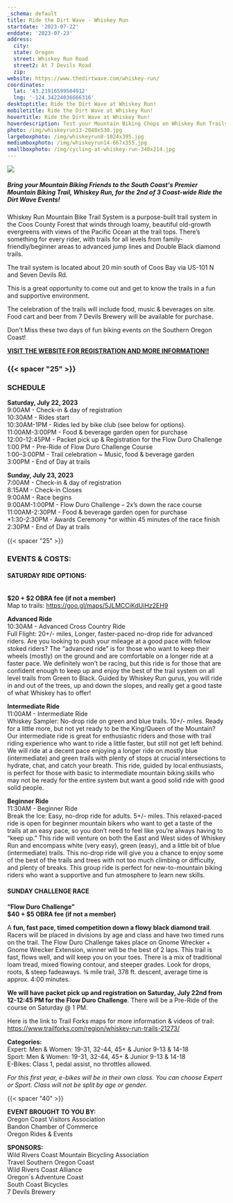 ```yaml
---
_schema: default
title: Ride the Dirt Wave - Whiskey Run
startdate: '2023-07-22'
enddate: '2023-07-23'
address:
  city:
  state: Oregon
  street: Whiskey Run Road
  street2: At 7 Devils Road
  zip:
website: https://www.thedirtwave.com/whiskey-run/
coordinates:
  lat: '43.21916599504912'
  lng: '-124.34224036666316'
desktoptitle: Ride the Dirt Wave at Whiskey Run!
mobiletitle: Ride the Dirt Wave at Whiskey Run!
hovertitle: Ride the Dirt Wave at Whiskey Run!
hoverdescription: Test your Mountain Biking Chops on Whiskey Run Trails!
photo: /img/whiskeyrun13-2048x530.jpg
largeboxphoto: /img/whiskeyrun8-1024x395.jpg
mediumboxphoto: /img/whiskeyrun14-667x355.jpg
smallboxphoto: /img/cycling-at-whiskey-run-340x214.jpg
---
```

![](/img/dirt-wave-header.jpg)

##### **Bring your Mountain Biking Friends to the South Coast's Premier Mountain Biking Trail, Whiskey Run, for the 2nd of 3 Coast-wide Ride the Dirt Wave Events!**

Whiskey Run Mountain Bike Trail System is a purpose-built trail system in the Coos County Forest that winds through loamy, beautiful old-growth evergreens with views of the Pacific Ocean at the trail tops. There’s something for every rider, with trails for all levels from family-friendly/beginner areas to advanced jump lines and Double Black diamond trails.

The trail system is located about 20 min south of Coos Bay via US-101 N and Seven Devils Rd.

This is a great opportunity to come out and get to know the trails in a fun and supportive environment.

The celebration of the trails will include food, music & beverages on site. Food cart and beer from 7 Devils Brewery will be available for purchase.

Don't Miss these two days of fun biking events on the Southern Oregon Coast!

**<a target="_blank" href="https://www.thedirtwave.com/whiskey-run/">VISIT THE WEBSITE FOR REGISTRATION AND MORE INFORMATION!!</a>**



>

### {{< spacer "25" >}}

### SCHEDULE

**Saturday, July 22, 2023**<br>9:00AM - Check-in & day of registration<br>10:30AM - Rides start<br>10:30AM-1PM - Rides led by bike club (see below for options).<br>11:00AM-3:00PM - Food & beverage garden open for purchase<br>12:00-12:45PM - Packet pick up & Registration for the Flow Duro Challenge<br>1:00 PM - Pre-Ride of Flow Duro Challenge Course<br>1:00–3:00PM - Trail celebration ~ Music, food & beverage garden<br>3:00PM - End of Day at trails

**Sunday, July 23, 2023**<br>7:00AM - Check-in & day of registration<br>8:15AM - Check-in Closes<br>9:00AM - Race begins<br>9:00AM-1:00PM - Flow Duro Challenge – 2x’s down the race course<br>11:00AM-2:30PM - Food & beverage garden open for purchase<br>\*1:30-2:30PM - Awards Ceremony \*or within 45 minutes of the race finish<br>2:30PM - End of Day at trails

{{< spacer "25" >}}<img width="15" title="Click and drag to move" height="15" src="data:image/gif;base64,R0lGODlhAQABAPABAP///wAAACH5BAEKAAAALAAAAAABAAEAAAICRAEAOw==" />

### EVENTS & COSTS:

#### **SATURDAY RIDE OPTIONS:**

<br>**$20 + $2 OBRA fee (if not a member)**<br>Map to trails: <a target="_blank" href="https://goo.gl/maps/5JLMCCiKdUiHz2EH9">https://goo.gl/maps/5JLMCCiKdUiHz2EH9</a>

**Advanced Ride**<br>10:30AM - Advanced Cross Country Ride<br>Full Flight: 20+/- miles, Longer, faster-paced no-drop ride for advanced riders. Are you looking to push your mileage at a good pace with fellow stoked riders? The “advanced ride” is for those who want to keep their wheels (mostly) on the ground and are comfortable on a longer ride at a faster pace. We definitely won’t be racing, but this ride is for those that are confident enough to keep up and enjoy the best of the trail system on all level trails from Green to Black. Guided by Whiskey Run gurus, you will ride in and out of the trees, up and down the slopes, and really get a good taste of what Whiskey has to offer!

**Intermediate Ride**<br>11:00AM - Intermediate Ride<br>Whiskey Sampler: No-drop ride on green and blue trails. 10+/- miles. Ready for a little more, but not yet ready to be the King/Queen of the Mountain? Our intermediate ride is great for enthusiastic riders and those with trail riding experience who want to ride a little faster, but still not get left behind. We will ride at a decent pace enjoying a longer ride on mostly blue (intermediate) and green trails with plenty of stops at crucial intersections to hydrate, chat, and catch your breath. This ride, guided by local enthusiasts, is perfect for those with basic to intermediate mountain biking skills who may not be ready for the entire system but want a good solid ride with good solid people.

**Beginner Ride**<br>11:30AM - Beginner Ride<br>Break the Ice: Easy, no-drop ride for adults. 5+/- miles. This relaxed-paced ride is open for beginner mountain bikers who want to get a taste of the trails at an easy pace, so you don’t need to feel like you’re always having to “keep up.” This ride will venture on both the East and West sides of Whiskey Run and encompass white (very easy), green (easy), and a little bit of blue (intermediate) trails. This no-drop ride will give you a chance to enjoy some of the best of the trails and trees with not too much climbing or difficulty, and plenty of breaks. This group ride is perfect for new-to-mountain biking riders who want a supportive and fun atmosphere to learn new skills.

#### SUNDAY CHALLENGE RACE

**“Flow Duro Challenge”&nbsp;<br>$40 + $5 OBRA fee (if not a member)**

A **fun, fast pace, timed competition down a flowy black diamond trail**. Racers will be placed in divisions by age and class and have two timed runs on the trail. The Flow Duro Challenge takes place on Gnome Wrecker + Gnome Wrecker Extension, winner will be the best of 2 laps. This trail is fast, flows well, and will keep you on your toes. There is a mix of traditional loam tread, mixed flowing contour, and steeper grades. Look for drops, roots, & steep fadeaways. ¾ mile trail, 378 ft. descent, average time is approx. 4:00 minutes.

**We will have packet pick up and registration on Saturday, July 22nd from 12-12:45 PM for the Flow Duro Challenge**. There will be a Pre-Ride of the course on Saturday @ 1 PM.

Here is the link to Trail Forks maps for more information & videos of trail:<br><a target="_blank" href="https://www.trailforks.com/region/whiskey-run-trails-21273/">https://www.trailforks.com/region/whiskey-run-trails-21273/</a>

**Categories:**<br>Expert: Men & Women: 19-31, 32-44, 45+ & Junior 9-13 & 14-18<br>Sport: Men & Women: 19-31, 32-44, 45+ & Junior 9-13 & 14-18<br>E-Bikes: Class 1, pedal assist, no throttles allowed.

*For this first year, e-bikes will be in their own class. You can choose Expert or Sport. Class will not be split by age or gender.*

{{< spacer "40" >}}

**EVENT BROUGHT TO YOU BY:**<br>Oregon Coast Visitors Association<br>Bandon Chamber of Commerce<br>Oregon Rides & Events

**SPONSORS:**<br>Wild Rivers Coast Mountain Bicycling Association<br>Travel Southern Oregon Coast<br>Wild Rivers Coast Alliance<br>Oregon´s Adventure Coast<br>South Coast Bicycles<br>7 Devils Brewery